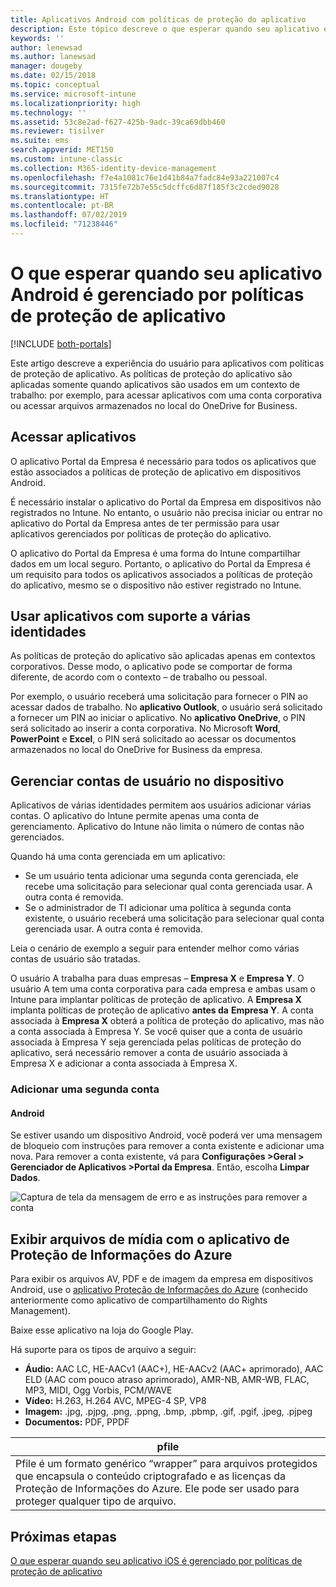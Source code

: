 ```yaml
---
title: Aplicativos Android com políticas de proteção do aplicativo
description: Este tópico descreve o que esperar quando seu aplicativo é gerenciado por políticas de proteção de aplicativo.
keywords: ''
author: lenewsad
ms.author: lanewsad
manager: dougeby
ms.date: 02/15/2018
ms.topic: conceptual
ms.service: microsoft-intune
ms.localizationpriority: high
ms.technology: ''
ms.assetid: 53c8e2ad-f627-425b-9adc-39ca69dbb460
ms.reviewer: tisilver
ms.suite: ems
search.appverid: MET150
ms.custom: intune-classic
ms.collection: M365-identity-device-management
ms.openlocfilehash: f7e4a1081c76e1d41b84a7fadc84e93a221007c4
ms.sourcegitcommit: 7315fe72b7e55c5dcffc6d87f185f3c2cded9028
ms.translationtype: HT
ms.contentlocale: pt-BR
ms.lasthandoff: 07/02/2019
ms.locfileid: "71238446"
---
```

# <a name="what-to-expect-when-your-android-app-is-managed-by-app-protection-policies"></a>O que esperar quando seu aplicativo Android é gerenciado por políticas de proteção de aplicativo

[!INCLUDE [both-portals](./includes/note-for-both-portals.md)]

Este artigo descreve a experiência do usuário para aplicativos com políticas de proteção de aplicativo. As políticas de proteção do aplicativo são aplicadas somente quando aplicativos são usados em um contexto de trabalho: por exemplo, para acessar aplicativos com uma conta corporativa ou acessar arquivos armazenados no local do OneDrive for Business.

## <a name="access-apps"></a>Acessar aplicativos

O aplicativo Portal da Empresa é necessário para todos os aplicativos que estão associados a políticas de proteção de aplicativo em dispositivos Android.

É necessário instalar o aplicativo do Portal da Empresa em dispositivos não registrados no Intune. No entanto, o usuário não precisa iniciar ou entrar no aplicativo do Portal da Empresa antes de ter permissão para usar aplicativos gerenciados por políticas de proteção do aplicativo.

O aplicativo do Portal da Empresa é uma forma do Intune compartilhar dados em um local seguro. Portanto, o aplicativo do Portal da Empresa é um requisito para todos os aplicativos associados a políticas de proteção do aplicativo, mesmo se o dispositivo não estiver registrado no Intune.


## <a name="use-apps-with-multi-identity-support"></a>Usar aplicativos com suporte a várias identidades

As políticas de proteção do aplicativo são aplicadas apenas em contextos corporativos. Desse modo, o aplicativo pode se comportar de forma diferente, de acordo com o contexto – de trabalho ou pessoal.

Por exemplo, o usuário receberá uma solicitação para fornecer o PIN ao acessar dados de trabalho. No **aplicativo Outlook**, o usuário será solicitado a fornecer um PIN ao iniciar o aplicativo. No **aplicativo OneDrive**, o PIN será solicitado ao inserir a conta corporativa. No Microsoft **Word**, **PowerPoint** e **Excel**, o PIN será solicitado ao acessar os documentos armazenados no local do OneDrive for Business da empresa.

## <a name="manage-user-accounts-on-the-device"></a>Gerenciar contas de usuário no dispositivo

Aplicativos de várias identidades permitem aos usuários adicionar várias contas.  O aplicativo do Intune permite apenas uma conta de gerenciamento.  Aplicativo do Intune não limita o número de contas não gerenciados.

Quando há uma conta gerenciada em um aplicativo:
* Se um usuário tenta adicionar uma segunda conta gerenciada, ele recebe uma solicitação para selecionar qual conta gerenciada usar.  A outra conta é removida.
* Se o administrador de TI adicionar uma política à segunda conta existente, o usuário receberá uma solicitação para selecionar qual conta gerenciada usar.  A outra conta é removida.

Leia o cenário de exemplo a seguir para entender melhor como várias contas de usuário são tratadas.

O usuário A trabalha para duas empresas – **Empresa X** e **Empresa Y**. O usuário A tem uma conta corporativa para cada empresa e ambas usam o Intune para implantar políticas de proteção de aplicativo. A **Empresa X** implanta políticas de proteção de aplicativo **antes da** **Empresa Y**. A conta associada à **Empresa X** obterá a política de proteção do aplicativo, mas não a conta associada à Empresa Y. Se você quiser que a conta de usuário associada à Empresa Y seja gerenciada pelas políticas de proteção do aplicativo, será necessário remover a conta de usuário associada à Empresa X e adicionar a conta associada à Empresa X.
### <a name="add-a-second-account"></a>Adicionar uma segunda conta
#### <a name="android"></a>Android
Se estiver usando um dispositivo Android, você poderá ver uma mensagem de bloqueio com instruções para remover a conta existente e adicionar uma nova.  Para remover a conta existente, vá para **Configurações &gt;Geral &gt; Gerenciador de Aplicativos &gt;Portal da Empresa**. Então, escolha **Limpar Dados**.

![Captura de tela da mensagem de erro e as instruções para remover a conta](./media/Android_SwitchUser.png)

## <a name="view-media-files-with-the-azure-information-protection-app"></a>Exibir arquivos de mídia com o aplicativo de Proteção de Informações do Azure
Para exibir os arquivos AV, PDF e de imagem da empresa em dispositivos Android, use o [aplicativo Proteção de Informações do Azure](https://play.google.com/store/apps/details?id=com.microsoft.ipviewer) (conhecido anteriormente como aplicativo de compartilhamento do Rights Management).

Baixe esse aplicativo na loja do Google Play.  

Há suporte para os tipos de arquivo a seguir:

* **Áudio:** AAC LC, HE-AACv1 (AAC+), HE-AACv2 (AAC+ aprimorado), AAC ELD (AAC com pouco atraso aprimorado), AMR-NB, AMR-WB, FLAC, MP3, MIDI, Ogg Vorbis, PCM/WAVE
* **Vídeo:** H.263, H.264 AVC, MPEG-4 SP, VP8
* **Imagem:** .jpg, .pjpg, .png, .ppng, .bmp, .pbmp, .gif, .pgif, .jpeg, .pjpeg
* **Documentos:** PDF, PPDF


|**pfile**|
|----|
|Pfile é um formato genérico “wrapper” para arquivos protegidos que encapsula o conteúdo criptografado e as licenças da Proteção de Informações do Azure. Ele pode ser usado para proteger qualquer tipo de arquivo.|

## <a name="next-steps"></a>Próximas etapas
[O que esperar quando seu aplicativo iOS é gerenciado por políticas de proteção de aplicativo](end-user-mam-apps-ios.md)
